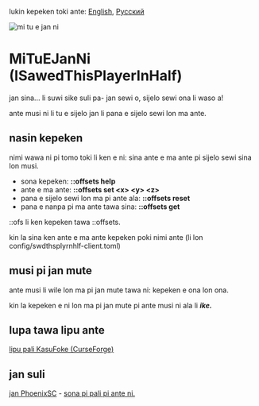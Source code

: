 lukin kepeken toki ante: [English](../master/README.md "View in English"), [Русский](../master/README.ru-RU.md "Смотреть на русском")


![mi tu e jan ni](../master/src/main/resources/modicon.png)


# MiTuEJanNi (ISawedThisPlayerInHalf)
jan sina... li suwi sike suli pa- jan sewi o, sijelo sewi ona li waso a!

ante musi ni li tu e sijelo jan li pana e sijelo sewi lon ma ante.


## nasin kepeken
nimi wawa ni pi tomo toki li ken e ni: sina ante e ma ante pi sijelo sewi sina lon musi.

* sona kepeken: **::offsets help**
* ante e ma ante: **::offsets set \<x> \<y> \<z>**
* pana e sijelo sewi lon ma pi ante ala: **::offsets reset**
* pana e nanpa pi ma ante tawa sina: **::offsets get**

::ofs li ken kepeken tawa ::offsets.

kin la sina ken ante e ma ante kepeken poki nimi ante (li lon config/swdthsplyrnhlf-client.toml)


## musi pi jan mute
ante musi li wile lon ma pi jan mute tawa ni: kepeken e ona lon ona.

kin la kepeken e ni lon ma pi jan mute pi ante musi ni ala li **_ike._**


## lupa tawa lipu ante
[lipu pali KasuFoke (CurseForge)](https://www.curseforge.com/minecraft/mc-mods/i-sawed-this-player-in-half "lipu pali pi ante Mi Tu E Jan Ni! lon lipu KasuFoke (CurseForge)")


## jan suli
[jan PhoenixSC](https://www.youtube.com/c/PhnixhamstaSC "lipu JuTu (YouTube) PhoenixSC") - [sona pi pali pi ante ni.](https://www.youtube.com/watch?v=QS2GsxZ3d1M "I Separated the Player's Body in Half in Minecraft - PhoenixSC")
